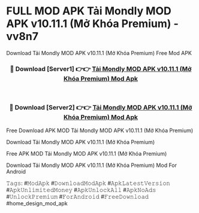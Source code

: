 # FULL MOD APK Tải Mondly MOD APK v10.11.1 (Mở Khóa Premium) - vv8n7
Download Tải Mondly MOD APK v10.11.1 (Mở Khóa Premium) Free Mod APK

<div align="center">
<h3>🔴 Download [Server1] 👉👉 <a href="https://apk-comot.site?title=Tải_Mondly_MOD_APK_v10.11.1_(Mở_Khóa_Premium)">Tải Mondly MOD APK v10.11.1 (Mở Khóa Premium) Mod Apk</a></h3><br>

<h3>🔴 Download [Server2] 👉👉 <a href="https://apk-comot.site?title=Tải_Mondly_MOD_APK_v10.11.1_(Mở_Khóa_Premium)">Tải Mondly MOD APK v10.11.1 (Mở Khóa Premium) Mod Apk</a></h3>
</div>


Free Download APK MOD Tải Mondly MOD APK v10.11.1 (Mở Khóa Premium)

Download Tải Mondly MOD APK v10.11.1 (Mở Khóa Premium) 

Free APK MOD Tải Mondly MOD APK v10.11.1 (Mở Khóa Premium) 

Download Tải Mondly MOD APK v10.11.1 (Mở Khóa Premium) Mod For Android

𝚃𝚊𝚐𝚜: #𝙼𝚘𝚍𝙰𝚙𝚔 #𝙳𝚘𝚠𝚗𝚕𝚘𝚊𝚍𝙼𝚘𝚍𝙰𝚙𝚔 #𝙰𝚙𝚔𝙻𝚊𝚝𝚎𝚜𝚝𝚅𝚎𝚛𝚜𝚒𝚘𝚗 #𝙰𝚙𝚔𝚄𝚗𝚕𝚒𝚖𝚒𝚝𝚎𝚍𝙼𝚘𝚗𝚎𝚢 #𝙰𝚙𝚔𝚄𝚗𝚕𝚘𝚌𝚔𝙰𝚕𝚕 #𝙰𝚙𝚔𝙽𝚘𝙰𝚍𝚜 #𝚄𝚗𝚕𝚘𝚌𝚔𝙿𝚛𝚎𝚖𝚒𝚞𝚖 #𝙵𝚘𝚛𝙰𝚗𝚍𝚛𝚘𝚒𝚍 #𝙵𝚛𝚎𝚎𝙳𝚘𝚠𝚗𝚕𝚘𝚊𝚍 #home_design_mod_apk